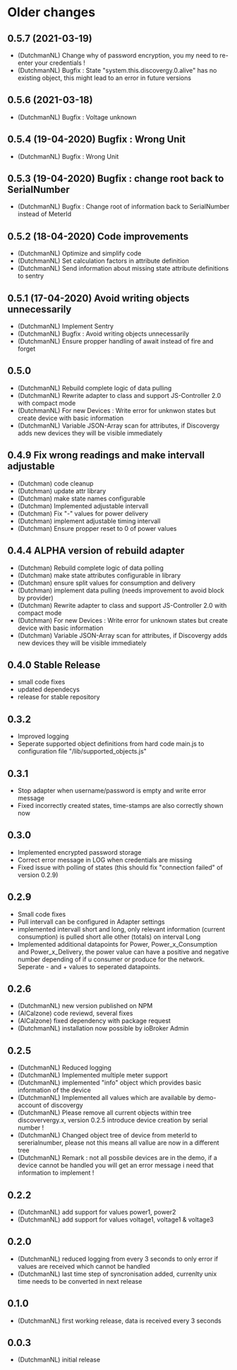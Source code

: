 # Older changes
## 0.5.7 (2021-03-19)
* (DutchmanNL) Change why of password encryption, you my need to re-enter your credentials !
* (DutchmanNL) Bugfix : State "system.this.discovergy.0.alive" has no existing object, this might lead to an error in future versions

## 0.5.6 (2021-03-18)
* (DutchmanNL) Bugfix : Voltage unknown

## 0.5.4 (19-04-2020) Bugfix : Wrong Unit
* (DutchmanNL) Bugfix : Wrong Unit

## 0.5.3 (19-04-2020) Bugfix : change root back to SerialNumber
* (DutchmanNL) Bugfix : Change root of information back to SerialNumber instead of MeterId

## 0.5.2 (18-04-2020) Code improvements
* (DutchmanNL) Optimize and simplify code
* (DutchmanNL) Set calculation factors in attribute definition
* (DutchmanNL) Send information about missing state attribute definitions to sentry

## 0.5.1 (17-04-2020) Avoid writing objects unnecessarily
* (DutchmanNL) Implement Sentry
* (DutchmanNL) Bugfix : Avoid writing objects unnecessarily
* (DutchmanNL) Ensure propper handling of await instead of fire and forget

## 0.5.0 
* (DutchmanNL) Rebuild complete logic of data pulling
* (DutchmanNL) Rewrite adapter to class and support JS-Controller 2.0 with compact mode
* (DutchmanNL) For new Devices : Write error for unknwon states but create device with basic information
* (DutchmanNL) Variable JSON-Array scan for attributes, if Discovergy adds new devices they will be visible immediately

## 0.4.9 Fix wrong readings and make intervall adjustable
* (Dutchman) code cleanup
* (Dutchman) update attr library
* (Dutchman) make state names configurable
* (Dutchman) Implemented adjustable intervall
* (Dutchman) Fix "-" values for power delivery
* (Dutchman) implement adjustable timing intervall
* (Dutchman) Ensure propper reset to 0 of power values

## 0.4.4 ALPHA version of rebuild adapter
* (Dutchman) Rebuild complete logic of data polling
* (Dutchman) make state attributes configurable in library
* (Dutchman) ensure split values for consumption and delivery
* (Dutchman) implement data pulling (needs improvement to avoid block by provider)
* (Dutchman) Rewrite adapter to class and support JS-Controller 2.0 with compact mode
* (Dutchman) For new Devices : Write error for unknown states but create device with basic information
* (Dutchman) Variable JSON-Array scan for attributes, if Discovergy adds new devices they will be visible immediately

## 0.4.0 Stable Release
* small code fixes
* updated dependecys
* release for stable repository

## 0.3.2
* Improved logging
* Seperate supported object definitions from hard code main.js to configuration file "/lib/supported_objects.js"

## 0.3.1
* Stop adapter when username/password is empty and write error message
* Fixed incorrectly created states, time-stamps are also correctly shown now

## 0.3.0
* Implemented encrypted password storage
* Correct error message in LOG when credentials are missing
* Fixed issue with polling of states (this should fix "connection failed" of version 0.2.9)

## 0.2.9
* Small code fixes
* Pull intervall can be configured in Adapter settings
* implemented intervall short and long, only relevant information (current consumption) is pulled short alle other (totals) on interval Long
* Implemented additional datapoints for Power, Power_x_Consumption and Power_x_Delivery, the power value can have a positive and negative number depending of if u consumer or produce for the network. Seperate - and + values to seperated datapoints.

## 0.2.6
* (DutchmanNL) new version published on NPM
* (AlCalzone) code reviewd, several fixes
* (AlCalzone) fixed dependency with package request
* (DutchmanNL) installation now possible by ioBroker Admin

## 0.2.5
* (DutchmanNL) Reduced logging
* (DutchmanNL) Implemented multiple meter support
* (DutchmanNL) implemented "info" object which provides basic information of the device
* (DutchmanNL) Implemented all values which are available by demo-account of discovergy
* (DutchmanNL) Please remove all current objects within tree discoververgy.x, version 0.2.5 introduce device creation by serial number !
* (DutchmanNL) Changed object tree of device from meterId to sererialnumber, please not this means all vallue are now in a different tree
* (DutchmanNL) Remark : not all possbile devices are in the demo, if a device cannot be handled you will get an error message i need that information to implement !

## 0.2.2
* (DutchmanNL) add support for values power1, power2
* (DutchmanNL) add support for values voltage1, voltage1 & voltage3

## 0.2.0
* (DutchmanNL) reduced logging from every 3 seconds to only error if values are received which cannot be handled
* (DutchmanNL) last time step of syncronisation added, currenlty unix time needs to be converted in next release

## 0.1.0
* (DutchmanNL) first working release, data is received every 3 seconds

## 0.0.3
* (DutchmanNL) initial release